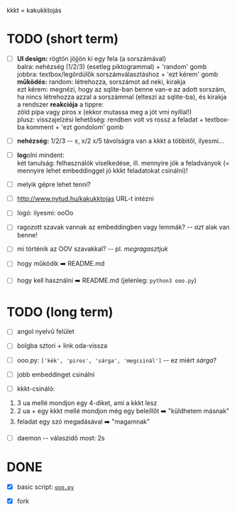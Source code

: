 kkkt = kakukktojás

# TODO (short term)

 - [ ] **UI design:** rögtön jöjjön ki egy fela (a sorszámával)\
balra: nehézség (1/2/3) (esetleg piktogrammal) + 'random' gomb\
jobbra: textbox/legördülők sorszámválasztáshoz + 'ezt kérem' gomb\
**működés:** random: létrehozza, sorszámot ad neki, kirakja\
ezt kérem: megnézi, hogy az sqlite-ban benne van-e az adott sorszám,
ha nincs létrehozza azzal a sorszámmal (elteszi az sqlite-ba), és kirakja\
a rendszer **reakciója** a tippre:\
zöld pipa vagy piros x (ekkor mutassa meg a jót vmi nyíllal!)\
plusz: visszajelzési lehetőség: rendben volt vs rossz a feladat +
textbox-ba komment + 'ezt gondolom' gomb

 - [ ] **nehézség:** 1/2/3 -- x, x/2 x/5 távolságra van a kkkt a többitől,
ilyesmi...

 - [ ] **log**olni mindent:\
két tanulság: felhasználók viselkedése, ill. mennyire jók a feladványok
(= mennyire lehet embeddinggel jó kkkt feladatokat csinálni)!

 - [ ] melyik gépre lehet tenni?

 - [ ] http://www.nytud.hu/kakukktojas URL-t intézni

 - [ ] logó: ilyesmi: ooOo

 - [ ] ragozott szavak vannak az embeddingben vagy lemmák? --
*azt* alak van benne!

 - [ ] mi történik az OOV szavakkal? --
pl. *megragasztjuk*

 - [ ] hogy működik :arrow_right: README.md

 - [ ] hogy kell használni :arrow_right: README.md
(jelenleg: `python3 ooo.py`)

# TODO (long term)

 - [ ] angol nyelvű felület

 - [ ] bolgba sztori + link oda-vissza

 - [ ] ooo.py: `['kék', 'piros', 'sárga', 'megcsinál']` -- ez miért *sárga*?

 - [ ] jobb embeddinget csinálni

 - [ ] kkkt-csináló:
1. 3 ua mellé mondjon egy 4-diket, ami a kkkt lesz
2. 2 ua + egy kkkt mellé mondjon még egy beleillőt :arrow_right: "küldhetem másnak"
3. feladat egy szó megadásával :arrow_right: "magamnak"

 - [ ] daemon -- válaszidő most: 2s

# DONE

 - [x] basic script: [`ooo.py`](ooo.py)

 - [x] fork

